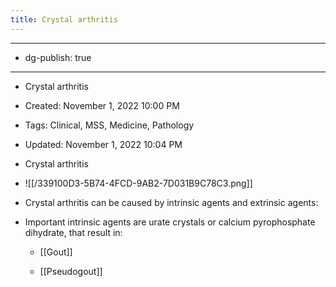 ```yaml
---
title: Crystal arthritis
---
```


- --

- dg-publish: true

- --

- Crystal arthritis

- Created: November 1, 2022 10:00 PM

- Tags: Clinical, MSS, Medicine, Pathology

- Updated: November 1, 2022 10:04 PM

- Crystal arthritis

- ![[/339100D3-5B74-4FCD-9AB2-7D031B9C78C3.png]]

- Crystal arthritis can be caused by intrinsic agents and extrinsic agents:

- Important intrinsic agents are urate crystals or calcium pyrophosphate dihydrate, that result in:
	 - [[Gout]]

	 - [[Pseudogout]]
